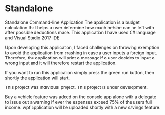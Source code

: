 # Standalone
Standalone Command-line Application
The application is a budget calculation that helps a user determine how much he/she can be left 
with after possible deductions made.
This application I have used C# language and Visual Studio 2017 IDE

Upon developing this application, I faced challenges on throwing exemption to avoid the 
application from crashing in case a user inputs a foreign input. Therefore, the application will print a 
message if a user decides to input a wrong input and it will therefore restart the application.

If you want to run this application simply press the green run button, then shortly the application 
will start.

This project was individual project.
This project is under development.

Buy a vehicle feature was added on the console app alone with a delegate to issue out a warning if ever the espenses exceed 75% of the users full income.
wpf application will be uploaded shortly with a new savings feature.
